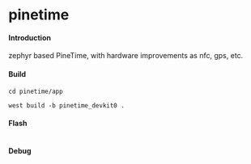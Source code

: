 # pinetime

#### Introduction
zephyr based PineTime, with hardware improvements as nfc, gps, etc.

#### Build
```
cd pinetime/app

west build -b pinetime_devkit0 .
```

#### Flash
```
```

#### Debug